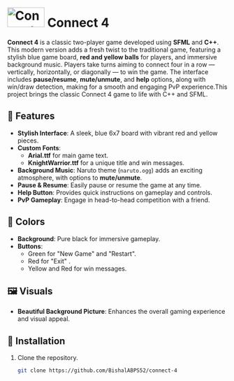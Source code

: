 #   <img src="files/logo.ico" alt="Connect 4 Icon" width="85" height="45"> Connect 4

**Connect 4** is a classic two-player game developed using **SFML** and **C++**. This modern version adds a fresh twist to the traditional game, featuring a stylish blue game board, **red and yellow balls** for players, and immersive background music. Players take turns aiming to connect four in a row — vertically, horizontally, or diagonally — to win the game. The interface includes **pause/resume**, **mute/unmute**, and **help** options, along with win/draw detection, making for a smooth and engaging PvP experience.This project brings the classic Connect 4 game to life with C++ and SFML.

## 🚀 Features
- **Stylish Interface**: A sleek, blue 6x7 board with vibrant red and yellow pieces.
- **Custom Fonts**: 
  - **Arial.ttf** for main game text.
  - **KnightWarrior.ttf** for a unique title and win messages.
- **Background Music**: Naruto theme (`naruto.ogg`) adds an exciting atmosphere, with options to **mute/unmute**.
- **Pause & Resume**: Easily pause or resume the game at any time.
- **Help Button**: Provides quick instructions on gameplay and controls.
- **PvP Gameplay**: Engage in head-to-head competition with a friend.

## 🎨 Colors
- **Background**: Pure black for immersive gameplay.
- **Buttons**: 
  - Green for "New Game" and "Restart".
  - Red for "Exit" .
  - Yellow and Red for win messages.

## 🖼️ Visuals
- **Beautiful Background Picture**: Enhances the overall gaming experience and visual appeal.

## 🔧 Installation
1. Clone the repository.
   ```bash
   git clone https://github.com/BishalABPS52/connect-4
